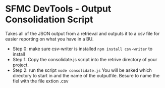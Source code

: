 # SFMC DevTools - Output Consolidation Script
Takes all of the JSON output from a retrieval and outputs it to a csv file for easier reporting on what you have in a BU.

- Step 0: make sure csv-writer is installed ``npm install csv-writer`` to install
- Step 1: Copy the consolidate.js script into the retrive directory of your project.
- Step 2: run the script ``node consolidate.js``  You will be asked which directory to start in and the name of the outputfile.  Besure to name the fiel with the file extion .csv
